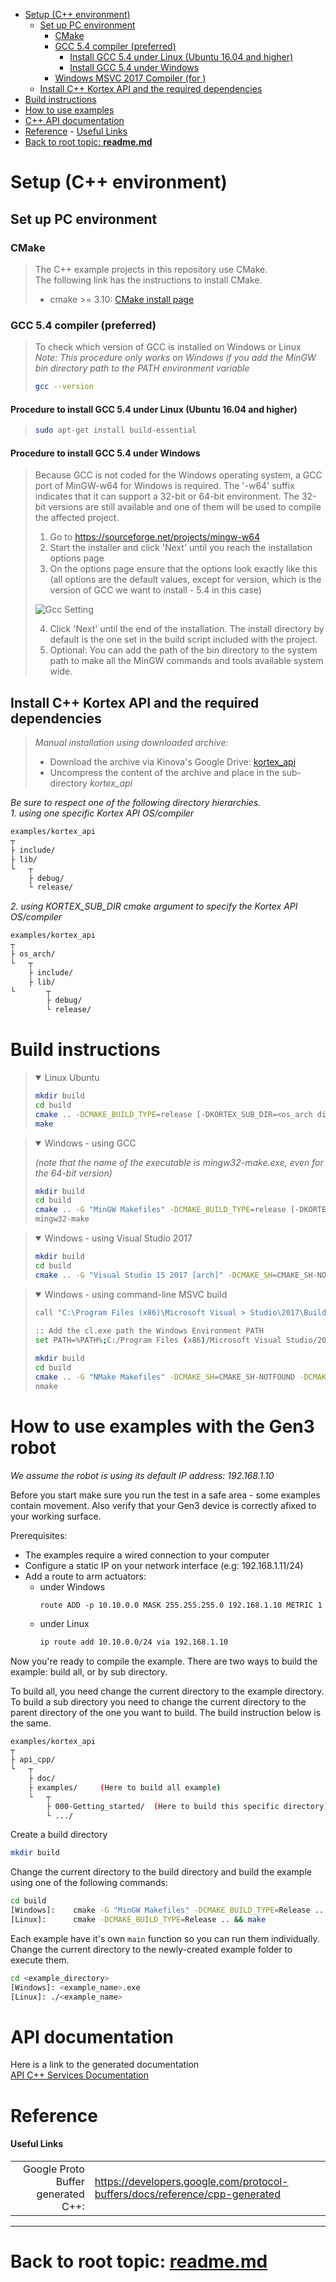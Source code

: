 <!--
* KINOVA (R) KORTEX (TM)
*
* Copyright (c) 2018 Kinova inc. All rights reserved.
*
* This software may be modified and distributed
* under the terms of the BSD 3-Clause license.
*
* Refer to the LICENSE file for details.
*
-->

<!-- TOC -->

- [Setup (C++ environment)](#setup-example-cpp-environment)
  - [Set up PC environment](#setup-pc-environment)
    - [CMake](#cmake)
    - [GCC 5.4 compiler (preferred)](#gcc-54-compiler-prefered)
      - [Install GCC 5.4 under Linux (Ubuntu 16.04 and higher)](#procedure-to-install-gcc-54-under-linux-ubuntu-1604)
      - [Install GCC 5.4 under Windows](#procedure-to-install-gcc-54-under-windows)
    - [Windows MSVC 2017 Compiler (for )](#windows-msvc-2017-compiler-for)
  - [Install C++ Kortex API and the required dependencies](#install-cpp-kortex-api--the-needed-dependencies)
- [Build instructions](#build-instruction)
- [How to use examples](#how-to-use-examples-with-gen3-robot)
- [C++ API documentation](#api-documentation)
- [Reference](#reference)
      - [Useful Links](#usefull-links)
- [Back to root topic: **readme.md**](#back-to-root-topic-readmemd)

<!-- /TOC -->
<!--   - [Docker environment](#docker-environment)
      - [Refer to the main README for Docker installation details: **[parent readme]**](#refer-to-the-main-readme-for-docker-instalation-details-parent-readme) 
 -->
 
<a id="markdown-setup-example-cpp-environment" name="setup-example-cpp-environment"></a>
# Setup (C++ environment)

<!--
<a id="markdown-docker-environment" name="docker-environment"></a>
## Docker environment
> 
> Consider using Docker as a starting point
<a id="markdown-refer-to-the-main-readme-for-docker-instalation-details-parent-readme" name="refer-to-the-main-readme-for-docker-instalation-details-parent-readme"></a>
#### Refer to the main README for Docker installation details: **[parent readme]**

<p></p>
-->

<a id="markdown-setup-pc-environment" name="setup-pc-environment"></a>
## Set up PC environment
> 
<a id="markdown-cmake" name="cmake"></a>
### CMake
> The C++ example projects in this repository use CMake.  
> The following link has the instructions to install CMake.  
> - cmake >= 3.10: [CMake install page](https://cmake.org/install)
<a id="markdown-gcc-54-compiler-prefered" name="gcc-54-compiler-prefered"></a>
### GCC 5.4 compiler (preferred)  
> 
> To check which version of GCC is installed on Windows or Linux  
> *Note: This procedure only works on Windows if you add the MinGW bin directory path to the PATH environment variable*  
> ```sh
> gcc --version
> ```
<a id="markdown-procedure-to-install-gcc-54-under-linux-ubuntu-1604" name="procedure-to-install-gcc-54-under-linux-ubuntu-1604"></a>
#### Procedure to install GCC 5.4 under Linux (Ubuntu 16.04 and higher)
> ```sh
> sudo apt-get install build-essential
> ```
<a id="markdown-procedure-to-install-gcc-54-under-windows" name="procedure-to-install-gcc-54-under-windows"></a>
#### Procedure to install GCC 5.4 under Windows
> Because GCC is not coded for the Windows operating system, a GCC port of MinGW-w64 for Windows is required. The '-w64' suffix indicates that it can support a 32-bit or 64-bit environment. The 32-bit versions are still available and one of them will be used to compile the affected project.
> 
> 1. Go to  https://sourceforge.net/projects/mingw-w64
> 2. Start the installer and click 'Next' until you reach the installation options page
> 3. On the options page ensure that the options look exactly like this (all options are the default values, except for version, which is the version of GCC we want to install - 5.4 in this case)
> 
> ![Gcc Setting](../..//linked_md/MinGW_5_4_install_setting.png)
> 
> 4. Click 'Next' until the end of the installation. The install directory by default is the one set in the build script included with the project.
> 5. Optional: You can add the path of the bin directory to the system path to make all the MinGW commands and tools available system wide.
> 

<!-- omit in toc 
<a id="markdown-windows-msvc-2017-compiler-for-" name="windows-msvc-2017-compiler-for-"></a>
### Windows MSVC 2017 Compiler (for)  
> 
> + Install “Build tools for Visual Studio 2017” from here: [Microsoft VS 2017 Download](https://visualstudio.microsoft.com/downloads/?rr=https%3A%2F%2Fwww.google.ca%2F)
> + Launch the “x64 Native Tools Command Prompt for Visual Studio 2017”.  It should be found under the default installation folder:  
> <code>“C:\ProgramData\Microsoft\Windows\Start Menu\Programs\Visual Studio 2017\Visual Studio Tools\VC”</code>
> 
-->

<a id="markdown-install-cpp-kortex-api--the-needed-dependencies" name="install-cpp-kortex-api--the-needed-dependencies"></a>
## Install C++ Kortex API and the required dependencies

<!-- 
> *Installation using jfrog cli:*
> 
> from *kortex_api* sub-directory
> ```sh
> jfrog rt ...
> ```
-->
> *Manual installation using downloaded archive:*  
> + Download the archive via Kinova's Google Drive: [kortex_api](https://drive.google.com/file/d/19zfCNlRUfNBbZoMW9LOpLjVrYOO2BwYb/view)  
> + Uncompress the content of the archive and place in the sub-directory *kortex_api*  

*Be sure to respect one of the following directory hierarchies.*  
*1. using one specific Kortex API OS/compiler*
```sh
examples/kortex_api  
┬  
├ include/
├ lib/  
└   ┬  
    ├ debug/  
    └ release/

```
*2. using KORTEX_SUB_DIR cmake argument to specify the Kortex API OS/compiler*
```sh
examples/kortex_api  
┬  
├ os_arch/
└   ┬  
    ├ include/
    ├ lib/  
└       ┬  
        ├ debug/  
        └ release/
```

<a id="markdown-build-instruction" name="build-instruction"></a>
# Build instructions

> <p><details open>
> <summary>Linux Ubuntu</summary>
> 
> ```sh
> mkdir build  
> cd build  
> cmake .. -DCMAKE_BUILD_TYPE=release [-DKORTEX_SUB_DIR=<os_arch dir name>]  
> make  
> ```
>
> </details></p>  

> <p><details open>
> <p></p>
> <i>(note that the name of the executable is mingw32-make.exe, even for the 64-bit version)</i>  
> <summary>Windows - using GCC</summary>
> 
> ```sh
> mkdir build  
> cd build  
> cmake .. -G "MinGW Makefiles" -DCMAKE_BUILD_TYPE=release [-DKORTEX_SUB_DIR=<os_arch dir name>]  
> mingw32-make  
> ```
>
> </details></p>  

><p><details open>
><summary>Windows - using Visual Studio 2017</summary>
>
> ```sh
> mkdir build  
> cd build  
> cmake .. -G "Visual Studio 15 2017 [arch]" -DCMAKE_SH=CMAKE_SH-NOTFOUND -DCMAKE_BUILD_TYPE=release [-DKORTEX_SUB_DIR=<os_arch dir name>]  
> ```
>
> </details></p>  

><p><details open>
><summary>Windows - using command-line MSVC build</summary>
>
> ```sh
> call "C:\Program Files (x86)\Microsoft Visual > Studio\2017\BuildTools\VC\Auxiliary\Build\vcvarsamd64_x86.bat"
>  
> :: Add the cl.exe path the Windows Environment PATH
> set PATH=%PATH%;C:/Program Files (x86)/Microsoft Visual Studio/2017/BuildTools/VC/Tools/MSVC/14.15.26726/bin/Hostx64/x64
> 
> mkdir build  
> cd build  
> cmake .. -G "NMake Makefiles" -DCMAKE_SH=CMAKE_SH-NOTFOUND -DCMAKE_BUILD_TYPE=Release  
> nmake
>```
>
> </details></p>  

<a id="markdown-how-to-use-examples-with-gen3-robot" name="how-to-use-examples-with-gen3-robot"></a>
# How to use examples with the Gen3 robot

*We assume the robot is using its default IP address: 192.168.1.10*

Before you start make sure you run the test in a safe area - some examples contain movement. Also verify that your Gen3 device is correctly afixed to your working surface.

Prerequisites:
+ The examples require a wired connection to your computer
+ Configure a static IP on your network interface (e.g: 192.168.1.11/24)
+ Add a route to arm actuators:
  + under Windows
    ```batch
    route ADD -p 10.10.0.0 MASK 255.255.255.0 192.168.1.10 METRIC 1
    ```
  + under Linux
    ```sh
    ip route add 10.10.0.0/24 via 192.168.1.10
    ```


Now you're ready to compile the example. There are two ways to build the example: build all, or by sub directory.

To build all, you need change the current directory to the example directory. To build a sub directory you need to change the current directory to the parent directory of the one you want to build. The build instruction below is the same.
```sh
examples/kortex_api  
┬  
├ api_cpp/
└   ┬  
    ├ doc/
    ├ examples/     (Here to build all example)
    └   ┬  
        ├ 000-Getting_started/  (Here to build this specific directory)
        └ .../

```

Create a build directory
```sh
mkdir build
```

Change the current directory to the build directory and build the example using one of the following commands:
```sh
cd build
[Windows]:    cmake -G "MinGW Makefiles" -DCMAKE_BUILD_TYPE=Release .. && minGW32-make
[Linux]:      cmake -DCMAKE_BUILD_TYPE=Release .. && make
```

Each example have it's own ``main`` function so you can run them individually. Change the current directory to the newly-created example folder to execute them.
```sh
cd <example_directory>
[Windows]: <example_name>.exe
[Linux]: ./<example_name>
```

<a id="markdown-api-documentation" name="api-documentation"></a>
# API documentation
Here is a link to the generated documentation  
[API C++ Services Documentation](../doc/markdown/index.md)  

<a id="markdown-reference" name="reference"></a>
# Reference
<a id="markdown-usefull-links" name="usefull-links"></a>
#### Useful Links
|  |  |  
| ---: | --- |  
| Google Proto Buffer generated C++: | https://developers.google.com/protocol-buffers/docs/reference/cpp-generated |  

__________________________
<a id="markdown-back-to-root-topic-readmemdreadmemd" name="back-to-root-topic-readmemdreadmemd"></a>
# Back to root topic: **[readme.md](../../readme.md)**  

